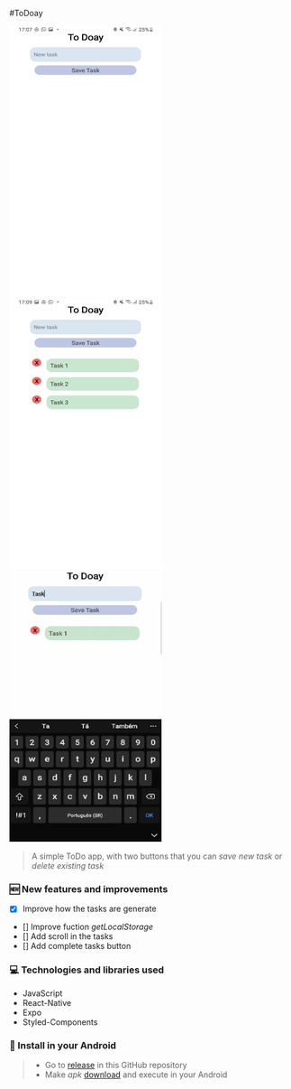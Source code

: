 #ToDoay

<div style={ flex-direction: 'row",}>
  <img src="https://github.com/MuriEdu/ToDoay/blob/main/assets/Screenshot_20210705-170746_ToDoay.jpg" width="270" height="480" /> 
  <img src="https://github.com/MuriEdu/ToDoay/blob/main/assets/Screenshot_20210705-170941_ToDoay.jpg" width="270" height="480" />
  <img src="https://github.com/MuriEdu/ToDoay/blob/main/assets/SmartSelect_20210705-172053_Video%20Player.gif" width="270" height="480" />
</div>
                              
> A simple ToDo app, with two buttons that you can *save new task* or *delete existing task*
        
### 🆕 New features and improvements
                          
- [x] Improve how the tasks are generate
- [] Improve fuction *getLocalStorage*
- [] Add scroll in the tasks
- [] Add complete tasks button
                              
### 💻 Technologies and libraries used
                              
- JavaScript
- React-Native
- Expo
- Styled-Components
                              
### 📲 Install in your Android
                              
> - Go to [release](https://github.com/MuriEdu/ToDoay/releases/tag/1.1.3) in this GitHub repository
> - Make *apk* [download](https://github.com/MuriEdu/ToDoay/releases/tag/1.1.3) and execute in your Android
